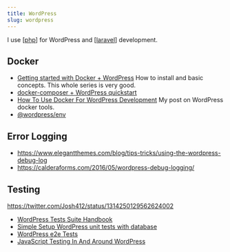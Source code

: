 ```yaml
---
title: WordPress
slug: wordpress
---
```


I use [[php]] for WordPress and [[laravel]] development.

## Docker

- [Getting started with Docker + WordPress](https://buddy.works/guides/wordpress-docker-kubernetes-part-1) How to install and basic concepts. This whole series is very good.
- [docker-composer + WordPress quickstart](https://docs.docker.com/compose/wordpress/)
- [How To Use Docker For WordPress Development](https://dev.to/shelob9/how-to-use-docker-for-wordpress-development-28c6) My post on WordPress docker tools.
- [@wordpress/env](https://developer.wordpress.org/block-editor/packages/packages-env/)

## Error Logging

- https://www.elegantthemes.com/blog/tips-tricks/using-the-wordpress-debug-log
- https://calderaforms.com/2016/05/wordpress-debug-logging/

## Testing

https://twitter.com/Josh412/status/1314250129562624002

- [WordPress Tests Suite Handbook](https://make.wordpress.org/core/handbook/testing/automated-testing/writing-phpunit-tests/)
- [Simple Setup WordPress unit tests with database](https://macarthur.me/posts/simpler-unit-testing-for-wordpress)
- [WordPress e2e Tests](https://www.npmjs.com/package/@wordpress/e2e-tests)
- [JavaScript Testing In And Around WordPress](http://react-wordpress-testing.joshpress.net/)

[//begin]: # "Autogenerated link references for markdown compatibility"
[php]: php "PHP"
[laravel]: laravel "Laravel"
[//end]: # "Autogenerated link references"